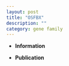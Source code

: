 ```yaml
---
layout: post
title: "OSFBX"
description: ""
category: gene family
---
```


* **Information**  

* **Publication**  



